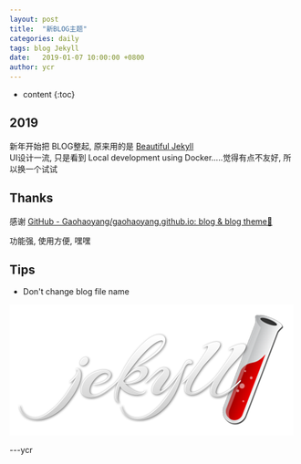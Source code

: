 ```yaml
---
layout: post
title:  "新BLOG主题"
categories: daily
tags: blog Jekyll
date:   2019-01-07 10:00:00 +0800
author: ycr
---
```


* content
{:toc}

## 2019
新年开始把 BLOG整起, 原来用的是 [Beautiful Jekyll](http://deanattali.com/beautiful-jekyll) <br>
UI设计一流, 只是看到 Local development using Docker.....觉得有点不友好, 所以换一个试试

## Thanks
感谢 [GitHub - Gaohaoyang/gaohaoyang.github.io: blog & blog theme🤘](https://github.com/Gaohaoyang/gaohaoyang.github.io)

功能强, 使用方便, 嘿嘿

## Tips
- Don't change blog file name

![](/assets/2019-01-03-first-blog-bae28539.png)

---ycr
